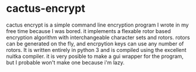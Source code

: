 # cactus-encrypt
cactus encrypt is a simple command line encryption program I wrote in my free time because I was bored. it implements a flexable rotor based encryption algorithm with interchangeable character sets and rotors. rotors can be generated on the fly, and encrpytion keys can use any number of rotors. It is written entirely in python 3 and is compiled using the excellent nuitka compiler. it is very posible to make a gui wrapper for the program, but I probable won't make one because i'm lazy. 
